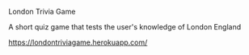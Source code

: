 London Trivia Game

A short quiz game that tests the user's knowledge of London England

https://londontriviagame.herokuapp.com/
